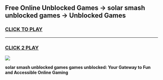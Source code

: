 
## Free Online Unblocked Games → solar smash unblocked games → Unblocked Games
<h3>
<a href="https://premium.freeplayer.one?title=solar_smash_unblocked_games&ref=21F">CLICK TO PLAY</a></h3>
<hr>

<h3>
<a href="https://premium.freeplayer.one?title=solar_smash_unblocked_games&ref=21F">CLICK 2 PLAY</a>
  
</h3>

<a href="https://premium.freeplayer.one?title=solar_smash_unblocked_games&ref=21F/"><img src="https://clearcache.store/games.png"></a>


**solar smash unblocked games games unblocked: Your Gateway to Fun and Accessible Online Gaming**
